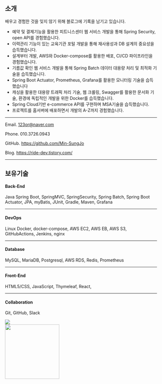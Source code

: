 <h2>소개</h2>
배우고 경험한 것을 잊지 않기 위해 블로그에 기록을 남기고 있습니다.

- 예약 및 결제기능을 활용한 피트니스센터 웹 서비스 개발을 통해 Spring Security, open API를 경험했습니다.
- 이력관리 기능이 있는 교육기관 포털 개발을 통해 재사용성과 DB 설계의 중요성을 습득했습니다.
- 설계부터 개발, AWS와 Docker-compose를 활용한 배포, CI/CD 파이프라인을 경험했습니다.
- 기름값 확인 웹 서비스 개발을 통해 Spring Batch 데이터 대용량 처리 및 최적화 기술을 습득했습니다.
- Spring Boot Actuator, Prometheus, Grafana를 활용한 모니터링 기술을 습득했습니다
- 캐싱을 활용한 대용량 트래픽 처리 기술, 웹 크롤링, Swagger를 활용한 문서화 기술, 환경에 독립적인 개발을 위한 Docker를 습득했습니다.
- Spring Cloud기반 e-commerce API를 구현하며 MSA기술을 습득했습니다.
- 프로젝트를 홈서버에 배포하면서 개발의 A-Z까지 경험했습니다.
---

Email. 123or@naver.com

Phone. 010.3726.0943

GitHub. https://github.com/Min-SungJo

Blog. https://ride-dev.tistory.com/

---
## 보유기술

<h4>Back-End</h4>

Java
Spring Boot, SpringMVC, SpringSecurity, Spring Batch, Spring Boot Actuator,
JPA, myBatis, JUnit,
Gradle, Maven,
Grafana

---
<h4>DevOps</h4>

Linux
Docker, docker-compose,
AWS EC2, AWS EB, AWS S3,
GitHubActions, Jenkins,
nginx

---

<h4>Database</h4>

MySQL, MariaDB, Postgresql, AWS RDS, Redis, Prometheus

---

<h4>Front-End</h4>

HTML5/CSS, JavaScript,
Thymeleaf, React,

---

<h4>Collaboration</h4>

Git, GitHub, Slack
<br>
<div>
	<img src="https://github-readme-stats.vercel.app/api/top-langs/?username=Min-SungJo"/>
</div>
<div>
	 <img height="180em" src="https://github-readme-stats-eight-theta.vercel.app/api?username=Min-SungJo&show_icons=true&include_all_commits=true&count_private=true"/>
</div>
